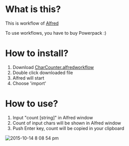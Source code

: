 # What is this?

This is workflow of [Alfred](https://www.alfredapp.com/)

To use workflows, you have to buy Powerpack :)

# How to install?

1. Download [CharCounter.alfredworkflow](https://github.com/metalunk/CharCounter/blob/master/CharCounter.alfredworkflow)
2. Double click downloaded file
3. Alfred will start
4. Choose 'import'

# How to use?

1. Input "count [string]" in Alfred window
2. Count of input chars will be shown in Alfred window
3. Push Enter key, count will be copied in your clipboard

![2015-10-14 8 08 54 pm](https://cloud.githubusercontent.com/assets/3294475/10481985/746ebc70-72af-11e5-94a6-31ce73813887.png)

